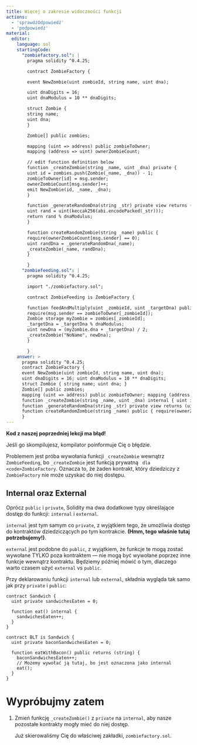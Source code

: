 ```yaml
---
title: Więcej o zakresie widoczności funkcji
actions:
  - 'sprawdźOdpowiedź'
  - 'podpowiedź'
material:
  editor:
    language: sol
    startingCode:
      "zombiefactory.sol": |
        pragma solidity ^0.4.25;

        contract ZombieFactory {

        event NewZombie(uint zombieId, string name, uint dna);

        uint dnaDigits = 16;
        uint dnaModulus = 10 ** dnaDigits;

        struct Zombie {
        string name;
        uint dna;
        }

        Zombie[] public zombies;

        mapping (uint => address) public zombieToOwner;
        mapping (address => uint) ownerZombieCount;

        // edit function definition below
        function _createZombie(string _name, uint _dna) private {
        uint id = zombies.push(Zombie(_name, _dna)) - 1;
        zombieToOwner[id] = msg.sender;
        ownerZombieCount[msg.sender]++;
        emit NewZombie(id, _name, _dna);
        }

        function _generateRandomDna(string _str) private view returns (uint) {
        uint rand = uint(keccak256(abi.encodePacked(_str)));
        return rand % dnaModulus;
        }

        function createRandomZombie(string _name) public {
        require(ownerZombieCount[msg.sender] == 0);
        uint randDna = _generateRandomDna(_name);
        _createZombie(_name, randDna);
        }

        }
      "zombiefeeding.sol": |
        pragma solidity ^0.4.25;

        import "./zombiefactory.sol";

        contract ZombieFeeding is ZombieFactory {

        function feedAndMultiply(uint _zombieId, uint _targetDna) public {
        require(msg.sender == zombieToOwner[_zombieId]);
        Zombie storage myZombie = zombies[_zombieId];
        _targetDna = _targetDna % dnaModulus;
        uint newDna = (myZombie.dna + _targetDna) / 2;
        _createZombie("NoName", newDna);
        }

        }
    answer: >
      pragma solidity ^0.4.25;
      contract ZombieFactory {
      event NewZombie(uint zombieId, string name, uint dna);
      uint dnaDigits = 16; uint dnaModulus = 10 ** dnaDigits;
      struct Zombie { string name; uint dna; }
      Zombie[] public zombies;
      mapping (uint => address) public zombieToOwner; mapping (address => uint) ownerZombieCount;
      function _createZombie(string _name, uint _dna) internal { uint id = zombies.push(Zombie(_name, _dna)) - 1; zombieToOwner[id] = msg.sender; ownerZombieCount[msg.sender]++; emit NewZombie(id, _name, _dna); }
      function _generateRandomDna(string _str) private view returns (uint) { uint rand = uint(keccak256(abi.encodePacked(_str))); return rand % dnaModulus; }
      function createRandomZombie(string _name) public { require(ownerZombieCount[msg.sender] == 0); uint randDna = _generateRandomDna(_name); _createZombie(_name, randDna); }
      }
---
```


**Kod z naszej poprzedniej lekcji ma błąd!**

Jeśli go skompilujesz, kompilator poinformuje Cię o błędzie.

Problemem jest próba wywołania funkcji `_createZombie` wewnątrz `ZombieFeeding`, bo `_createZombie` jest funkcją prywatną</code> ` dla <code>ZombieFactory`. Oznacza to, że żaden kontrakt, który dziedziczy z `ZombieFactory` nie może uzyskać do niej dostępu.

## Internal oraz External

Oprócz `public` i `private`, Solidity ma dwa dodatkowe typy określające dostęp do funkcji: `internal` i `external`.

`internal` jest tym samym co `private`, z wyjątkiem tego, że umożliwia dostęp do kontraktów dziedziczących po tym kontrakcie. **(Hmm, tego właśnie tutaj potrzebujemy!)**.

`external` jest podobne do `public`, z wyjątkiem, że funkcje te mogą zostać wywołane TYLKO poza kontraktem — nie mogą być wywołane poprzez inne funkcje wewnątrz kontraktu. Będziemy później mówić o tym, dlaczego warto czasem użyć `external` vs `public`.

Przy deklarowaniu funkcji `internal` lub `external`, składnia wygląda tak samo jak przy `private` i `public`:

    contract Sandwich {
      uint private sandwichesEaten = 0;
    
      function eat() internal {
        sandwichesEaten++;
      }
    }
    
    contract BLT is Sandwich {
      uint private baconSandwichesEaten = 0;
    
      function eatWithBacon() public returns (string) {
        baconSandwichesEaten++;
        // Możemy wywołać ją tutaj, bo jest oznaczona jako internal
        eat();
      }
    }
    

# Wypróbujmy zatem

1. Zmień funkcję `_createZombie()` z `private` na `internal`, aby nasze pozostałe kontrakty mogły mieć do niej dostęp.
    
    Już skierowaliśmy Cię do właściwej zakładki, `zombiefactory.sol`.